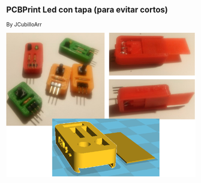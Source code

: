 
## PCBPrint Led con tapa (para evitar cortos)

By  JCubilloArr

![PCBPrint Led con tapa](./T03_4.png)
